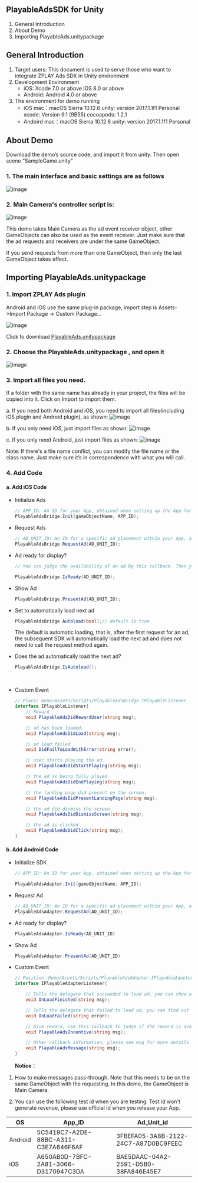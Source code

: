 ## PlayableAdsSDK for Unity
1. General Introduction
2. About Demo
3. Importing PlayableAds.unitypackage


## General Introduction
1. Target users: This document is used to serve those who want to integrate ZPLAY Ads SDK in Unity environment
2. Development Environment
    - iOS:
        Xcode 7.0 or above
        iOS 8.0 or above
    - Android:
        Android 4.0 or above
3. The environment for demo running
    - iOS
        mac：macOS Sierra 10.12.6
        unity: version 2017.1.1f1 Personal
        xcode: Version 9.1 (9B55)
        cocoapods: 1.2.1
    - Andoird
        mac：macOS Sierra 10.12.6
        unity: version 2017.1.1f1 Personal

## About Demo
Download the demo’s source code, and import it from unity. Then open scene “SampleGame.unity”

### 1. The main interface and basic settings are as follows
![image](./images/image01.png)

### 2. Main Camera's controller script is:
![image](./images/image02.png)

This demo takes Main Camera as the ad event receiver object, other GameObjects can also be used as the event receiver. Just make sure that the ad requests and receivers are under the same GameObject.

If you send requests from more than one GameObject, then only the last GameObject takes effect.

## Importing PlayableAds.unitypackage
### 1. Import ZPLAY Ads plugin 
Android and iOS use the same plug-in package, import step is Assets->Import Package -> Custom Package...

![image](./images/image03.png)

Click to download [PlayableAds.unitypackage](/PlayableAds.unitypackage)

### 2. Choose the PlayableAds.unitypackage , and open it
![image](./images/image04.png)

### 3. Import all files you need. 
If a folder with the same name has already in your project, the files will be copied into it. Click on Import to import them.

a. If you need both Android and iOS, you need to import all files(including iOS plugin and Android plugin), as shown:
![image](./images/image05.png)

b. If you only need iOS, just import files as shown:
![image](./images/image20.png)

c. If you only need Android, just import files as shown:
![image](./images/image21.png)

Note: If there's a file name conflict, you can modify the file name or the class name. Just make sure it’s in correspondence with what you will call.

### 4. Add Code
#### a. Add iOS Code

-  Initialize Ads

    ```C#
    // APP_ID: An ID for your App, obtained when setting up the App for monetization within your account on the ZPLAY Ads website.
    PlayableAdsBridge.Init(gameObjectName, APP_ID);
    ```


- Request Ads

    ``` c#
    // AD_UNIT_ID: An ID for a specific ad placement within your App, as generated for your Apps within your account on the ZPLAY Ads website.
    PlayableAdsBridge.RequestAd(AD_UNIT_ID);
    ```

- Ad ready for display?

    ``` c#
    // You can judge the availability of an ad by this callback. Then you’ll be able to manage your game’s settings according to the ad being ready or not.

    PlayableAdsBridge.IsReady(AD_UNIT_ID);
    ```

- Show Ad
    ``` c#
    PlayableAdsBridge.PresentAd(AD_UNIT_ID);
    ```

- Set to automatically load next ad

    ```c#
    PlayableAdsBridge.Autoload(bool);// default is true
    ```

    The default is automatic loading, that is, after the first request for an ad, the subsequent SDK will automatically load the next ad and does not need to call the request method again.

- Does the ad automatically load the next ad?

    ```c#
    PlayableAdsBridge.IsAutoload();
    ```

    ​

- Custom Event

    ```c#
    // Place: Demo/Assets/Scripts/PlayableAdsBridge.IPlayableListener
    interface IPlayableListener{
        // Reward
        void PlayableAdsDidRewardUser(string msg);

        // ad has been loaded.
        void PlayableAdsDidLoad(string msg);

        // ad load failed
        void DidFailToLoadWithError(string error);

        // user starts playing the ad.
        void PlayableAdsDidStartPlaying(string msg);

        // the ad is being fully played.
        void PlayableAdsDidEndPlaying(string msg);

        // the landing page did present on the screen.
        void PlayableAdsDidPresentLandingPage(string msg);

        // the ad did dismiss the screen.
        void PlayableAdsDidDismissScreen(string msg);

        // the ad is clicked
        void PlayableAdsDidClick(string msg);
    }
    ```

#### b. Add Android Code
-  Initialize SDK
    ``` c#
    // APP_ID: An ID for your App, obtained when setting up the App for monetization within your account on the ZPLAY Ads website.

    PlayableAdsAdapter.Init(gameObjectName, APP_ID);
    ```
- Request Ad 
    ``` c#
    // AD_UNIT_ID: An ID for a specific ad placement within your App, as generated for your Apps within your account on the ZPLAY Ads website.
    PlayableAdsAdapter.RequestAd(AD_UNIT_ID);
    ```
- Ad ready for display?
    ``` c#
    PlayableAdsAdapter.IsReady(AD_UNIT_ID)
    ```
- Show Ad
    ``` c#
    PlayableAdsAdapter.PresentAd(AD_UNIT_ID)
    ```
- Custom Event
    ``` c#
    // Position：Demo/Assets/Scripts/PlayableAdsAdapter.IPlayableAdapterListener
    interface IPlayableAdapterListener{

        // Tells the delegate that succeeded to load ad, you can show ad now
        void OnLoadFinished(string msg);

        // Tells the delegate that failed to load ad, you can find out the reason according error information
        void OnLoadFailed(string error);

        // Give reward, use this callback to judge if the reward is available
        void PlayableAdsIncentive(string msg);

        // Other callback information, please see msg for more details
        void PlayableAdsMessage(string msg);
    }
    ```
    **Notice**：

1. How to make messages pass-through. Note that this needs to be on the same GameObject with the requesting. In this demo, the GameObject is Main Camera.

2. You can use the following test id when you are testing. Test id won't generate revenue, please use official id when you release your App.

| OS      | App_ID                               | Ad_Unit_id                           |
| ------- | ------------------------------------ | ------------------------------------ |
| Android | 5C5419C7-A2DE-88BC-A311-C3E7A646F6AF | 3FBEFA05-3A8B-2122-24C7-A87D0BC9FEEC |
| iOS     | A650AB0D-7BFC-2A81-3066-D3170947C3DA | BAE5DAAC-04A2-2591-D5B0-38FA846E45E7 |
